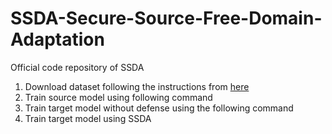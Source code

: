 # SSDA-Secure-Source-Free-Domain-Adaptation
Official code repository of SSDA

1) Download dataset following the instructions from [here](https://github.com/tim-learn/SHOT)
2) Train source model using following command
3) Train target model without defense using the following command
4) Train target model using SSDA 

